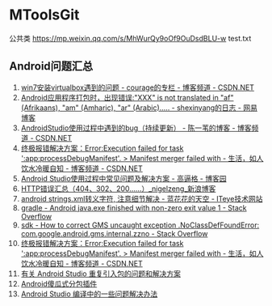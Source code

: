 # MToolsGit
公共类
https://mp.weixin.qq.com/s/MhWurQy9oOf9OuDsdBLU-w
test.txt
## Android问题汇总


1. [win7安装virtualbox遇到的问题 - courage的专栏 - 博客频道 - CSDN.NET](http://blog.csdn.net/cuidiwhere/article/details/41893733 "Title")
1. [Android应用程序打包时，出现错误:"XXX" is not translated in "af" (Afrikaans), "am" (Amharic), "ar" (Arabic)..... - shexinyang的日志 - 网易博客](http://blog.163.com/shexinyang@126/blog/static/136739312201492144928812/ "Title")
1. [AndroidStudio使用过程中遇到的bug（持续更新） - 陈一苇的博客 - 博客频道 - CSDN.NET](http://blog.csdn.net/forevercbb/article/details/51037833 "Title")
1. [终极报错解决方案：Error:Execution failed for task ':app:processDebugManifest'. > Manifest merger failed with - 生活，如人饮水冷暖自知 - 博客频道 - CSDN.NET](http://blog.csdn.net/qq_33785670/article/details/52455241 "Title")
1. [Android Studio使用过程中常见问题及解决方案 - 高逼格 - 博客园](http://www.cnblogs.com/gaobig/p/4959517.html "Title")
1. [HTTP错误汇总（404、302、200……）_nigelzeng_新浪博客](http://blog.sina.com.cn/s/blog_68158ebf0100wr7z.html "Title")
1. [android strings.xml转义字符, 注意细节解决 - 蓝花花的天空 - ITeye技术网站](http://lanyan-lan.iteye.com/blog/1561500 "Title")
1. [gradle - Android java.exe finished with non-zero exit value 1 - Stack Overflow](http://stackoverflow.com/questions/29045129/android-java-exe-finished-with-non-zero-exit-value-1 "Title")
1. [sdk - How to correct GMS uncaught exception .NoClassDefFoundError: com.google.android.gms.internal.zzno - Stack Overflow](http://stackoverflow.com/questions/33830749/how-to-correct-gms-uncaught-exception-noclassdeffounderror-com-google-android "Title")
1. [终极报错解决方案：Error:Execution failed for task ':app:processDebugManifest'. > Manifest merger failed with - 生活，如人饮水冷暖自知 - 博客频道 - CSDN.NET](http://blog.csdn.net/qq_33785670/article/details/52455241 "Title")
1. [有关 Android Studio 重复引入包的问题和解决方案](https://juejin.im/post/592e5cb144d90400645bf1e6 "Title")
1. [Android傻瓜式分包插件](https://github.com/TangXiaoLv/Android-Easy-MultiDex "Title")
1. [Android Studio 编译中的一些问题解决办法](http://blog.csdn.net/u014702332/article/details/51249663 "Title")
